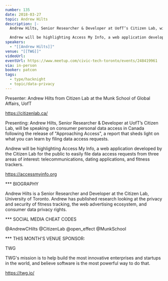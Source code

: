 ```yaml
---
number: 135
date: 2018-03-27
topic: Andrew Hilts
description: |-
  Andrew Hilts, Senior Researcher & Developer at UofT’s Citizen Lab, will be speaking on consumer personal data access in Canada following the release of "Approaching Access", a report that sheds light on what you can learn by filing data access requests.

  Andrew will be highlighting Access My Info, a web application developed by the Citizen Lab for the public to easily file data access requests from three areas of interest: telecommunications, dating applications, and fitness trackers. https://accessmyinfo.org
speakers:
  - "[[Andrew Hilts]]"
venue: "[[TWG]]"
videoUrl: 
eventUrl: https://www.meetup.com/civic-tech-toronto/events/248419961
via: in-person
booker: patcon
tags:
  - type/hacknight
  - topic/data-privacy
---
```


Presenter: Andrew Hilts from Citizen Lab at the Munk School of Global Affairs, UofT

https://citizenlab.ca/

Presenting: Andrew Hilts, Senior Researcher & Developer at UofT’s Citizen Lab, will be speaking on consumer personal data access in Canada following the release of "Approaching Access", a report that sheds light on what you can learn by filing data access requests.

Andrew will be highlighting Access My Info, a web application developed by the Citizen Lab for the public to easily file data access requests from three areas of interest: telecommunications, dating applications, and fitness trackers.

https://accessmyinfo.org

*** BIOGRAPHY

Andrew Hilts is a Senior Researcher and Developer at the Citizen Lab, University of Toronto. Andrew has published research looking at the privacy and security of fitness tracking, the web advertising ecosystem, and consumer data privacy rights.

*** SOCIAL MEDIA CHEAT CODES

@AndrewCHilts @CitizenLab @open_effect @MunkSchool

*** THIS MONTH'S VENUE SPONSOR:

TWG

TWG's mission is to help build the most innovative enterprises and startups in the world, and believe software is the most powerful way to do that.

https://twg.io/
